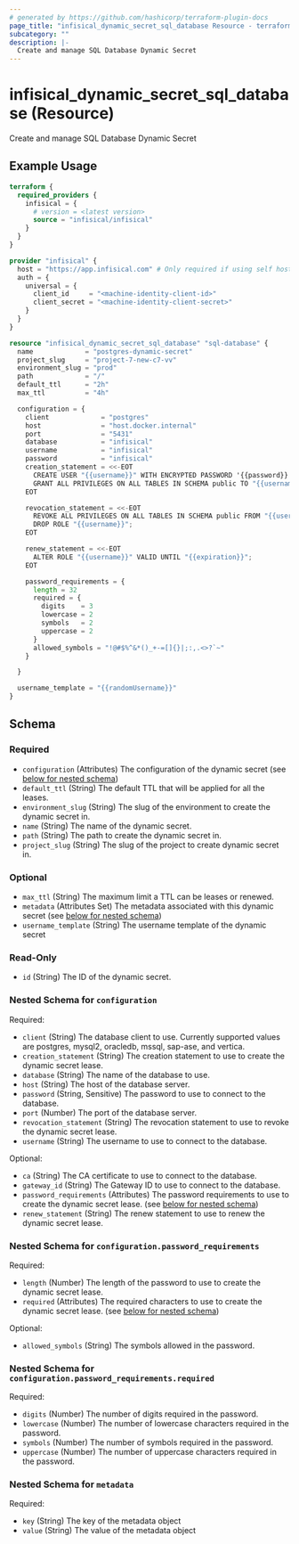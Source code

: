 ```yaml
---
# generated by https://github.com/hashicorp/terraform-plugin-docs
page_title: "infisical_dynamic_secret_sql_database Resource - terraform-provider-infisical"
subcategory: ""
description: |-
  Create and manage SQL Database Dynamic Secret
---
```


# infisical_dynamic_secret_sql_database (Resource)

Create and manage SQL Database Dynamic Secret

## Example Usage

```terraform
terraform {
  required_providers {
    infisical = {
      # version = <latest version>
      source = "infisical/infisical"
    }
  }
}

provider "infisical" {
  host = "https://app.infisical.com" # Only required if using self hosted instance of Infisical, default is https://app.infisical.com
  auth = {
    universal = {
      client_id     = "<machine-identity-client-id>"
      client_secret = "<machine-identity-client-secret>"
    }
  }
}

resource "infisical_dynamic_secret_sql_database" "sql-database" {
  name             = "postgres-dynamic-secret"
  project_slug     = "project-7-new-c7-vv"
  environment_slug = "prod"
  path             = "/"
  default_ttl      = "2h"
  max_ttl          = "4h"

  configuration = {
    client             = "postgres"
    host               = "host.docker.internal"
    port               = "5431"
    database           = "infisical"
    username           = "infisical"
    password           = "infisical"
    creation_statement = <<-EOT
      CREATE USER "{{username}}" WITH ENCRYPTED PASSWORD '{{password}}' VALID UNTIL '{{expiration}}';
      GRANT ALL PRIVILEGES ON ALL TABLES IN SCHEMA public TO "{{username}}";
    EOT

    revocation_statement = <<-EOT
      REVOKE ALL PRIVILEGES ON ALL TABLES IN SCHEMA public FROM "{{username}}";
      DROP ROLE "{{username}}";
    EOT

    renew_statement = <<-EOT
      ALTER ROLE "{{username}}" VALID UNTIL "{{expiration}}";
    EOT

    password_requirements = {
      length = 32
      required = {
        digits    = 3
        lowercase = 2
        symbols   = 2
        uppercase = 2
      }
      allowed_symbols = "!@#$%^&*()_+-=[]{}|;:,.<>?`~"
    }

  }

  username_template = "{{randomUsername}}"
}
```

<!-- schema generated by tfplugindocs -->
## Schema

### Required

- `configuration` (Attributes) The configuration of the dynamic secret (see [below for nested schema](#nestedatt--configuration))
- `default_ttl` (String) The default TTL that will be applied for all the leases.
- `environment_slug` (String) The slug of the environment to create the dynamic secret in.
- `name` (String) The name of the dynamic secret.
- `path` (String) The path to create the dynamic secret in.
- `project_slug` (String) The slug of the project to create dynamic secret in.

### Optional

- `max_ttl` (String) The maximum limit a TTL can be leases or renewed.
- `metadata` (Attributes Set) The metadata associated with this dynamic secret (see [below for nested schema](#nestedatt--metadata))
- `username_template` (String) The username template of the dynamic secret

### Read-Only

- `id` (String) The ID of the dynamic secret.

<a id="nestedatt--configuration"></a>
### Nested Schema for `configuration`

Required:

- `client` (String) The database client to use. Currently supported values are postgres, mysql2, oracledb, mssql, sap-ase, and vertica.
- `creation_statement` (String) The creation statement to use to create the dynamic secret lease.
- `database` (String) The name of the database to use.
- `host` (String) The host of the database server.
- `password` (String, Sensitive) The password to use to connect to the database.
- `port` (Number) The port of the database server.
- `revocation_statement` (String) The revocation statement to use to revoke the dynamic secret lease.
- `username` (String) The username to use to connect to the database.

Optional:

- `ca` (String) The CA certificate to use to connect to the database.
- `gateway_id` (String) The Gateway ID to use to connect to the database.
- `password_requirements` (Attributes) The password requirements to use to create the dynamic secret lease. (see [below for nested schema](#nestedatt--configuration--password_requirements))
- `renew_statement` (String) The renew statement to use to renew the dynamic secret lease.

<a id="nestedatt--configuration--password_requirements"></a>
### Nested Schema for `configuration.password_requirements`

Required:

- `length` (Number) The length of the password to use to create the dynamic secret lease.
- `required` (Attributes) The required characters to use to create the dynamic secret lease. (see [below for nested schema](#nestedatt--configuration--password_requirements--required))

Optional:

- `allowed_symbols` (String) The symbols allowed in the password.

<a id="nestedatt--configuration--password_requirements--required"></a>
### Nested Schema for `configuration.password_requirements.required`

Required:

- `digits` (Number) The number of digits required in the password.
- `lowercase` (Number) The number of lowercase characters required in the password.
- `symbols` (Number) The number of symbols required in the password.
- `uppercase` (Number) The number of uppercase characters required in the password.




<a id="nestedatt--metadata"></a>
### Nested Schema for `metadata`

Required:

- `key` (String) The key of the metadata object
- `value` (String) The value of the metadata object
